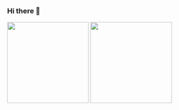 ### Hi there 👋

<!--
**beckjin/beckjin** is a ✨ _special_ ✨ repository because its `README.md` (this file) appears on your GitHub profile.

Here are some ideas to get you started:

- 🔭 I’m currently working on ...
- 🌱 I’m currently learning ...
- 👯 I’m looking to collaborate on ...
- 🤔 I’m looking for help with ...
- 💬 Ask me about ...
- 📫 How to reach me: ...
- 😄 Pronouns: ...
- ⚡ Fun fact: ...
-->

<img align="top" src="https://github-readme-stats.vercel.app/api?username=beckjin&show_icons=true&theme=buefy" style="height:190px" /> <img align="top" src="https://github-readme-stats.vercel.app/api/top-langs/?username=beckjin&layout=compact&hide=javascript,html,c&langs_count=7&theme=buefy" style="height:190px" />

